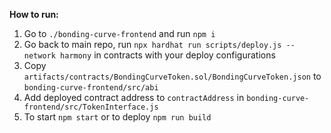 **How to run:**

1. Go to `./bonding-curve-frontend` and run `npm i`
2. Go back to main repo, run `npx hardhat run scripts/deploy.js --network harmony` in contracts with your deploy configurations
3. Copy `artifacts/contracts/BondingCurveToken.sol/BondingCurveToken.json` to `bonding-curve-frontend/src/abi`
4. Add deployed contract address to `contractAddress` in `bonding-curve-frontend/src/TokenInterface.js`
5. To start `npm start` or to deploy `npm run build`
